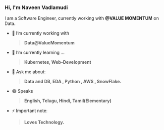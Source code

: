 ### Hi, I'm Naveen Vadlamudi 
I am a Software Engineer, currently working with **@VALUE MOMENTUM** on Data.

- 🔭 I’m currently working with 
     > **Data@ValueMomentum**  
- 🌱 I’m currently learning ... 
     > **Kubernetes, Web-Development**
- 💬 Ask me about: 
  > **Data and DB, EDA , Python , AWS , SnowFlake.**
- 😄 Speaks
  > **English, Telugu, Hindi, Tamil(Elementary)**  
- ⚡ Important note: 
  > **Loves Technology.**



